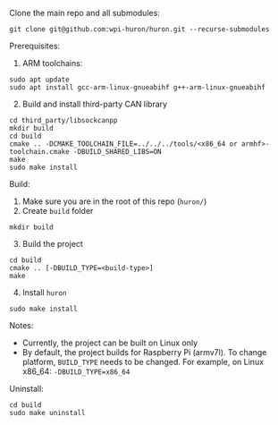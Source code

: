 Clone the main repo and all submodules: 
```
git clone git@github.com:wpi-huron/huron.git --recurse-submodules
```

Prerequisites:

1. ARM toolchains:
```
sudo apt update
sudo apt install gcc-arm-linux-gnueabihf g++-arm-linux-gnueabihf
```
2. Build and install third-party CAN library
```
cd third_party/libsockcanpp
mkdir build
cd build
cmake .. -DCMAKE_TOOLCHAIN_FILE=../../../tools/<x86_64 or armhf>-toolchain.cmake -DBUILD_SHARED_LIBS=ON
make
sudo make install
```

Build:

1. Make sure you are in the root of this repo (`huron/`)
2. Create `build` folder
```
mkdir build
```
3. Build the project
```
cd build
cmake .. [-DBUILD_TYPE=<build-type>]
make
```
4. Install `huron`
```
sudo make install
```

Notes: 

- Currently, the project can be built on Linux only
- By default, the project builds for Raspberry Pi (armv7l). To change platform,
`BUILD_TYPE` needs to be changed. For example, on Linux x86_64: `-DBUILD_TYPE=x86_64`

Uninstall:

```
cd build
sudo make uninstall
```
